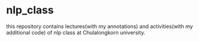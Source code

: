 # nlp_class

this repository contains lectures(with my annotations) and activities(with my additional code) of nlp class at Chulalongkorn university.

